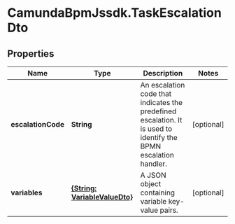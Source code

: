 # CamundaBpmJssdk.TaskEscalationDto

## Properties

Name | Type | Description | Notes
------------ | ------------- | ------------- | -------------
**escalationCode** | **String** | An escalation code that indicates the predefined escalation. It is used to identify the BPMN escalation handler. | [optional] 
**variables** | [**{String: VariableValueDto}**](VariableValueDto.md) | A JSON object containing variable key-value pairs. | [optional] 


